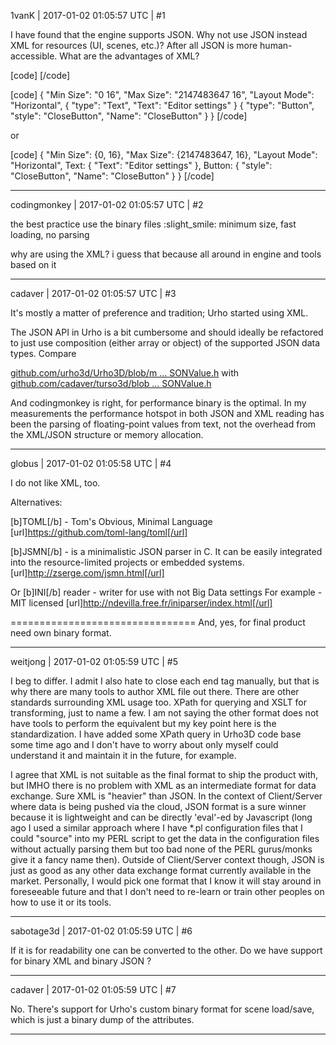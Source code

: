 1vanK | 2017-01-02 01:05:57 UTC | #1

I have found that the engine supports JSON.  Why not use JSON instead XML for resources (UI, scenes, etc.)? After all JSON is more human-accessible. What are the advantages of XML?

[code]
<element>
    <attribute name="Min Size" value="0 16" />
    <attribute name="Max Size" value="2147483647 16" />
    <attribute name="Layout Mode" value="Horizontal" />
    <element type="Text">
        <attribute name="Text" value="Editor settings" />
    </element>
    <element type="Button" style="CloseButton">
        <attribute name="Name" value="CloseButton" />
    </element>
</element>
[/code]

[code]
{
    "Min Size": "0 16",
    "Max Size": "2147483647 16",
    "Layout Mode": "Horizontal",
    {
        "type": "Text",
        "Text": "Editor settings"
    }
    {
        "type": "Button",
        "style": "CloseButton",
        "Name": "CloseButton"
    }
}
[/code]

or

[code]
{
    "Min Size": {0, 16},
    "Max Size": {2147483647, 16},
    "Layout Mode": "Horizontal",
    Text: {
        "Text": "Editor settings"
    },
    Button: {
        "style": "CloseButton",
        "Name": "CloseButton"
    }
}
[/code]

-------------------------

codingmonkey | 2017-01-02 01:05:57 UTC | #2

the best practice use the binary files :slight_smile:  minimum size, fast loading, no parsing

why are using the XML? i guess that because all around in engine and tools based on it

-------------------------

cadaver | 2017-01-02 01:05:57 UTC | #3

It's mostly a matter of preference and tradition; Urho started using XML.

The JSON API in Urho is a bit cumbersome and should ideally be refactored to just use composition (either array or object) of the supported JSON data types. Compare

[github.com/urho3d/Urho3D/blob/m ... SONValue.h](https://github.com/urho3d/Urho3D/blob/master/Source/Urho3D/Resource/JSONValue.h)
with
[github.com/cadaver/turso3d/blob ... SONValue.h](https://github.com/cadaver/turso3d/blob/master/Turso3D/IO/JSONValue.h)

And codingmonkey is right, for performance binary is the optimal. In my measurements the performance hotspot in both JSON and XML reading has been the parsing of floating-point values from text, not the overhead from the XML/JSON structure or memory allocation.

-------------------------

globus | 2017-01-02 01:05:58 UTC | #4

I do not like XML, too.

Alternatives:

[b]TOML[/b] - Tom's Obvious, Minimal Language
[url]https://github.com/toml-lang/toml[/url]

[b]JSMN[/b] - is a minimalistic JSON parser in C. It can be easily integrated into the resource-limited projects or embedded systems.
[url]http://zserge.com/jsmn.html[/url]

Or [b]INI[/b] reader - writer for use with not Big Data settings
For example - MIT licensed [url]http://ndevilla.free.fr/iniparser/index.html[/url]

================================
And, yes, for final product need own binary format.

-------------------------

weitjong | 2017-01-02 01:05:59 UTC | #5

I beg to differ. I admit I also hate to close each end tag manually, but that is why there are many tools to author XML file out there. There are other standards surrounding XML usage too. XPath for querying and XSLT for transforming, just to name a few. I am not saying the other format does not have tools to perform the equivalent but my key point here is the standardization. I have added some XPath query in Urho3D code base some time ago and I don't have to worry about only myself could understand it and maintain it in the future, for example.

I agree that XML is not suitable as the final format to ship the product with, but IMHO there is no problem with XML as an intermediate format for data exchange. Sure XML is "heavier" than JSON. In the context of Client/Server where data is being pushed via the cloud, JSON format is a sure winner because it is lightweight and can be directly 'eval'-ed by Javascript (long ago I used a similar approach where I have *.pl configuration files that I could "source" into my PERL script to get the data in the configuration files without actually parsing them but too bad none of the PERL gurus/monks give it a fancy name then). Outside of Client/Server context though, JSON is just as good as any other data exchange format currently available in the market. Personally, I would pick one format that I know it will stay around in foreseeable future and that I don't need to re-learn or train other peoples on how to use it or its tools.

-------------------------

sabotage3d | 2017-01-02 01:05:59 UTC | #6

If it is for readability one can be converted to the other. Do we have support for binary XML and binary JSON ?

-------------------------

cadaver | 2017-01-02 01:05:59 UTC | #7

No. There's support for Urho's custom binary format for scene load/save, which is just a binary dump of the attributes.

-------------------------

